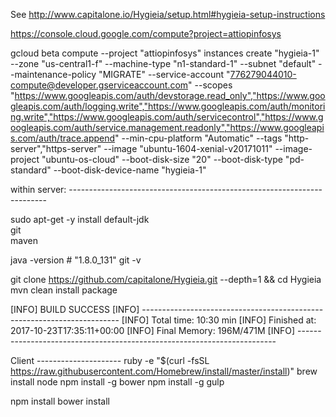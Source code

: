 
See http://www.capitalone.io/Hygieia/setup.html#hygieia-setup-instructions

https://console.cloud.google.com/compute?project=attiopinfosys

gcloud beta compute --project "attiopinfosys" instances create "hygieia-1" --zone "us-central1-f" --machine-type "n1-standard-1" --subnet "default" --maintenance-policy "MIGRATE" --service-account "776279044010-compute@developer.gserviceaccount.com" --scopes "https://www.googleapis.com/auth/devstorage.read_only","https://www.googleapis.com/auth/logging.write","https://www.googleapis.com/auth/monitoring.write","https://www.googleapis.com/auth/servicecontrol","https://www.googleapis.com/auth/service.management.readonly","https://www.googleapis.com/auth/trace.append" --min-cpu-platform "Automatic" --tags "http-server","https-server" --image "ubuntu-1604-xenial-v20171011" --image-project "ubuntu-os-cloud" --boot-disk-size "20" --boot-disk-type "pd-standard" --boot-disk-device-name "hygieia-1"

within server: ------------------------------------------------------------------------

sudo apt-get -y install default-jdk \
   git \
   maven 

java -version  # "1.8.0_131"
git -v

git clone https://github.com/capitalone/Hygieia.git --depth=1 && cd Hygieia
mvn clean install package


[INFO] BUILD SUCCESS
[INFO] ------------------------------------------------------------------------
[INFO] Total time: 10:30 min
[INFO] Finished at: 2017-10-23T17:35:11+00:00
[INFO] Final Memory: 196M/471M
[INFO] ------------------------------------------------------------------------


Client ---------------------
ruby -e "$(curl -fsSL https://raw.githubusercontent.com/Homebrew/install/master/install)"
brew install node
npm install -g bower
npm install -g gulp

npm install
bower install

